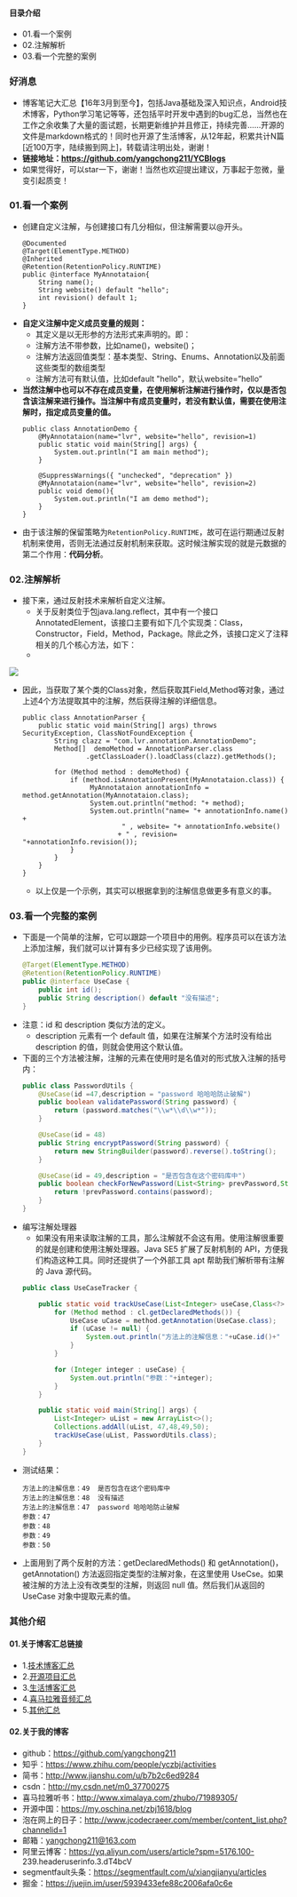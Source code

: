 #### 目录介绍
- 01.看一个案例
- 02.注解解析
- 03.看一个完整的案例



### 好消息
- 博客笔记大汇总【16年3月到至今】，包括Java基础及深入知识点，Android技术博客，Python学习笔记等等，还包括平时开发中遇到的bug汇总，当然也在工作之余收集了大量的面试题，长期更新维护并且修正，持续完善……开源的文件是markdown格式的！同时也开源了生活博客，从12年起，积累共计N篇[近100万字，陆续搬到网上]，转载请注明出处，谢谢！
- **链接地址：https://github.com/yangchong211/YCBlogs**
- 如果觉得好，可以star一下，谢谢！当然也欢迎提出建议，万事起于忽微，量变引起质变！




### 01.看一个案例
- 创建自定义注解，与创建接口有几分相似，但注解需要以@开头。
    ```
    @Documented
    @Target(ElementType.METHOD)
    @Inherited
    @Retention(RetentionPolicy.RUNTIME)
    public @interface MyAnnotataion{
        String name();
        String website() default "hello";
        int revision() default 1;
    }
    ```
- **自定义注解中定义成员变量的规则：**
    - 其定义是以无形参的方法形式来声明的。即：  
    - 注解方法不带参数，比如name\(\)，website\(\)；  
    - 注解方法返回值类型：基本类型、String、Enums、Annotation以及前面这些类型的数组类型  
    - 注解方法可有默认值，比如default "hello"，默认website=”hello”
- **当然注解中也可以不存在成员变量，在使用解析注解进行操作时，仅以是否包含该注解来进行操作。当注解中有成员变量时，若没有默认值，需要在使用注解时，指定成员变量的值。**
    ```
    public class AnnotationDemo {
        @MyAnnotataion(name="lvr", website="hello", revision=1)
        public static void main(String[] args) {
            System.out.println("I am main method");
        }
    
        @SuppressWarnings({ "unchecked", "deprecation" })
        @MyAnnotataion(name="lvr", website="hello", revision=2)
        public void demo(){
            System.out.println("I am demo method");
        }
    }
    ```
- 由于该注解的保留策略为`RetentionPolicy.RUNTIME`，故可在运行期通过反射机制来使用，否则无法通过反射机制来获取。这时候注解实现的就是元数据的第二个作用：**代码分析**。  





### 02.注解解析
- 接下来，通过反射技术来解析自定义注解。
    - 关于反射类位于包java.lang.reflect，其中有一个接口AnnotatedElement，该接口主要有如下几个实现类：Class，Constructor，Field，Method，Package。除此之外，该接口定义了注释相关的几个核心方法，如下：  
    - 

![](http://upload-images.jianshu.io/upload_images/3985563-4077bbaef5b27a4b.png?imageMogr2/auto-orient/strip|imageView2/2/w/1240)  
- 因此，当获取了某个类的Class对象，然后获取其Field,Method等对象，通过上述4个方法提取其中的注解，然后获得注解的详细信息。
    ```
    public class AnnotationParser {
        public static void main(String[] args) throws SecurityException, ClassNotFoundException {
            String clazz = "com.lvr.annotation.AnnotationDemo";
            Method[]  demoMethod = AnnotationParser.class
                    .getClassLoader().loadClass(clazz).getMethods();
    
            for (Method method : demoMethod) {
                if (method.isAnnotationPresent(MyAnnotataion.class)) {
                     MyAnnotataion annotationInfo = method.getAnnotation(MyAnnotataion.class);
                     System.out.println("method: "+ method);
                     System.out.println("name= "+ annotationInfo.name() +
                             " , website= "+ annotationInfo.website()
                            + " , revision= "+annotationInfo.revision());
                }
            }
        }
    }
    ```
    - 以上仅是一个示例，其实可以根据拿到的注解信息做更多有意义的事。



### 03.看一个完整的案例
- 下面是一个简单的注解，它可以跟踪一个项目中的用例。程序员可以在该方法上添加注解，我们就可以计算有多少已经实现了该用例。
    ```java
    @Target(ElementType.METHOD)
    @Retention(RetentionPolicy.RUNTIME)
    public @interface UseCase {
    	public int id();
    	public String description() default "没有描述";
    }
    ```
- 注意：id 和 description 类似方法的定义。
    - description 元素有一个 default 值，如果在注解某个方法时没有给出 description 的值，则就会使用这个默认值。
- 下面的三个方法被注解，注解的元素在使用时是名值对的形式放入注解的括号内：
    ```java
    public class PasswordUtils {
    	@UseCase(id =47,description = "password 哈哈哈防止破解")
    	public boolean validatePassword(String password) {
    		return (password.matches("\\w*\\d\\w*"));
    	}
    
    	@UseCase(id = 48)
    	public String encryptPassword(String password) {
    		return new StringBuilder(password).reverse().toString();
    	}
    
    	@UseCase(id = 49,description = "是否包含在这个密码库中")
    	public boolean checkForNewPassword(List<String> prevPassword,String password) {
    		return !prevPassword.contains(password);
    	}
    }
    ```
- 编写注解处理器
    - 如果没有用来读取注解的工具，那么注解就不会这有用。使用注解很重要的就是创建和使用注解处理器。Java SE5 扩展了反射机制的 API，方便我们构造这种工具。同时还提供了一个外部工具 apt 帮助我们解析带有注解的 Java 源代码。
    ```java
    public class UseCaseTracker {
    
    	public static void trackUseCase(List<Integer> useCase,Class<?> cl) {
    		for (Method method : cl.getDeclaredMethods()) {
    			UseCase uCase = method.getAnnotation(UseCase.class);
    			if (uCase != null) {
    				System.out.println("方法上的注解信息："+uCase.id()+"  "+uCase.description());
    			}
    		}
    
    		for (Integer integer : useCase) {
    			System.out.println("参数："+integer);
    		}
    	}
    
    	public static void main(String[] args) {
    		List<Integer> uList = new ArrayList<>();
    		Collections.addAll(uList, 47,48,49,50);
    		trackUseCase(uList, PasswordUtils.class);
    	}
    }
    ```
- 测试结果：
    ```
    方法上的注解信息：49  是否包含在这个密码库中
    方法上的注解信息：48  没有描述
    方法上的注解信息：47  password 哈哈哈防止破解
    参数：47
    参数：48
    参数：49
    参数：50
    ```
- 上面用到了两个反射的方法：getDeclaredMethods() 和 getAnnotation()，getAnnotation() 方法返回指定类型的注解对象，在这里使用 UseCse。如果被注解的方法上没有改类型的注解，则返回 null 值。然后我们从返回的 UseCase 对象中提取元素的值。




### 其他介绍
#### 01.关于博客汇总链接
- 1.[技术博客汇总](https://www.jianshu.com/p/614cb839182c)
- 2.[开源项目汇总](https://blog.csdn.net/m0_37700275/article/details/80863574)
- 3.[生活博客汇总](https://blog.csdn.net/m0_37700275/article/details/79832978)
- 4.[喜马拉雅音频汇总](https://www.jianshu.com/p/f665de16d1eb)
- 5.[其他汇总](https://www.jianshu.com/p/53017c3fc75d)



#### 02.关于我的博客
- github：https://github.com/yangchong211
- 知乎：https://www.zhihu.com/people/yczbj/activities
- 简书：http://www.jianshu.com/u/b7b2c6ed9284
- csdn：http://my.csdn.net/m0_37700275
- 喜马拉雅听书：http://www.ximalaya.com/zhubo/71989305/
- 开源中国：https://my.oschina.net/zbj1618/blog
- 泡在网上的日子：http://www.jcodecraeer.com/member/content_list.php?channelid=1
- 邮箱：yangchong211@163.com
- 阿里云博客：https://yq.aliyun.com/users/article?spm=5176.100- 239.headeruserinfo.3.dT4bcV
- segmentfault头条：https://segmentfault.com/u/xiangjianyu/articles
- 掘金：https://juejin.im/user/5939433efe88c2006afa0c6e






